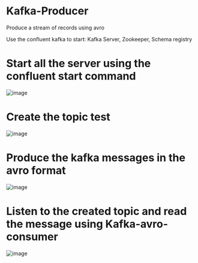 # Kafka-Producer
Produce a stream of records using avro 

Use the confluent kafka to start:
    Kafka Server,
    Zookeeper,
    Schema registry
  

# Start all the server using the confluent start command

![image](https://user-images.githubusercontent.com/5729432/41516427-b1605f96-7282-11e8-950f-4a498af3edd0.png)


# Create the topic test

![image](https://user-images.githubusercontent.com/5729432/41516492-271fb4fc-7283-11e8-8376-af0def13e0f5.png)


# Produce the kafka messages in the avro format

![image](https://user-images.githubusercontent.com/5729432/41516546-68263412-7283-11e8-9c40-b7990b76cc4a.png)


# Listen to the created topic and read the message using Kafka-avro-consumer

![image](https://user-images.githubusercontent.com/5729432/41516573-9254e4e0-7283-11e8-8fdf-574f104d7236.png)
